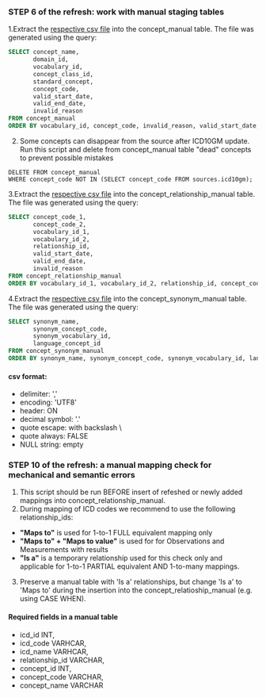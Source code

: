 ### STEP 6 of the refresh: work with manual staging tables

1.Extract the [respective csv file](https://drive.google.com/file/d/1ZjYCykojpUyxljZ4v1Qs3Yz72TiXWvKC/view?usp=sharing) into the concept_manual table. The file was generated using the query:
```sql
SELECT concept_name,
       domain_id,
       vocabulary_id,
       concept_class_id,
       standard_concept,
       concept_code,
       valid_start_date,
       valid_end_date,
       invalid_reason
FROM concept_manual
ORDER BY vocabulary_id, concept_code, invalid_reason, valid_start_date, valid_end_date, concept_name;
```
2. Some concepts can disappear from the source after ICD10GM update. Run this script and delete from concept_manual table "dead" concepts to prevent possible mistakes
```
DELETE FROM concept_manual
WHERE concept_code NOT IN (SELECT concept_code FROM sources.icd10gm);
```
3.Extract the [respective csv file](https://drive.google.com/file/d/1oPJtaUuhhU7uDSQ6y2QwwFwmps_rRm5x/view?usp=sharing) into the concept_relationship_manual table. The file was generated using the query:
```sql
SELECT concept_code_1,
       concept_code_2,
       vocabulary_id_1,
       vocabulary_id_2,
       relationship_id,
       valid_start_date,
       valid_end_date,
       invalid_reason
FROM concept_relationship_manual
ORDER BY vocabulary_id_1, vocabulary_id_2, relationship_id, concept_code_1, concept_code_2, invalid_reason, valid_start_date, valid_end_date;
```
4.Extract the [respective csv file](https://drive.google.com/file/d/1R9C_1edHPNPB9YCDIut_E1P0-c1ZkwcT/view?usp=sharing) into the concept_synonym_manual table. The file was generated using the query:
```sql
SELECT synonym_name,
       synonym_concept_code,
       synonym_vocabulary_id,
       language_concept_id
FROM concept_synonym_manual
ORDER BY synonym_name, synonym_concept_code, synonym_vocabulary_id, language_concept_id;
```

#### csv format:
- delimiter: ','
- encoding: 'UTF8'
- header: ON
- decimal symbol: '.'
- quote escape: with backslash \
- quote always: FALSE
- NULL string: empty

### STEP 10 of the refresh: a manual mapping check for mechanical and semantic errors
1. This script should be run BEFORE insert of refeshed or newly added mappings into concept_relationship_manual. 
2. During mapping of ICD codes we recommend to use the following relationship_ids:
  * **"Maps to"** is used for 1-to-1 FULL equivalent mapping only
  * **"Maps to" + "Maps to value"** is used for for Observations and Measurements with results
  * **"Is a"** is a temporary relationship used for this check only and applicable for 1-to-1 PARTIAL equivalent AND 1-to-many mappings.
3. Preserve a manual table with 'Is a' relationships, but change 'Is a' to 'Maps to' during the insertion into the concept_relatioship_manual (e.g. using CASE WHEN).

#### Required fields in a manual table
- icd_id INT, 
- icd_code VARHCAR, 
- icd_name VARHCAR, 
- relationship_id VARCHAR, 
- concept_id INT, 
- concept_code VARCHAR, 
- concept_name VARCHAR
